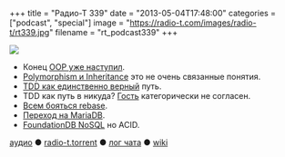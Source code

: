+++
title = "Радио-Т 339"
date = "2013-05-04T17:48:00"
categories = ["podcast", "special"]
image = "https://radio-t.com/images/radio-t/rt339.jpg"
filename = "rt_podcast339"
+++

![](https://radio-t.com/images/radio-t/rt339.jpg)

* Конец [OOP уже наступил](http://blogs.msdn.com/b/alfredth/archive/2011/03/22/object-oriented-programming-is-dead.aspx).
* [Polymorphism и Inheritance](http://www.javacodegeeks.com/2013/04/polymorphism-and-inheritance-are-independent-of-each-other.html) это не очень связанные понятия.
* [TDD как единственно верный](http://agile.dzone.com/articles/not-using-test-first-youre) путь.
* TDD как путь в никуда? [Гость](https://twitter.com/a_abashev) категорически не согласен.
* [Всем бояться rebase](http://geekblog.oneandoneis2.org/index.php/2013/04/30/please-stay-away-from-rebase).
* [Переход на MariaDB](http://ostatic.com/blog/wikipedia-migrates-to-mariadb).
* [FoundationDB NoSQL](http://www.infoq.com/news/2013/04/foundationdb-nosql-database) но ACID.

[аудио](http://cdn.radio-t.com/rt_podcast339.mp3) ● [radio-t.torrent](http://www.radio-t.com/torrents/rt_podcast339.mp3.torrent) ● [лог чата](http://chat.radio-t.com/logs/radio-t-339.html) ● [wiki](http://wiki.radio-t.com/%D0%92%D1%8B%D0%BF%D1%83%D1%81%D0%BA_339)<audio src="http://cdn.radio-t.com/rt_podcast339.mp3" preload="none"></audio>
